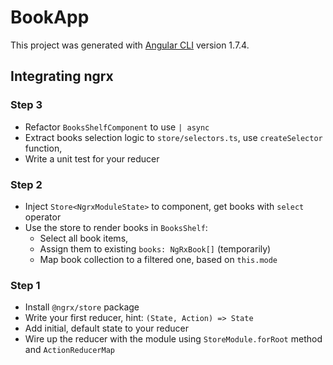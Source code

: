 # BookApp

This project was generated with [Angular CLI](https://github.com/angular/angular-cli) version 1.7.4.

## Integrating ngrx

### Step 3

* Refactor `BooksShelfComponent` to use `| async`
* Extract books selection logic to `store/selectors.ts`, use `createSelector` function,
* Write a unit test for your reducer

### Step 2

* Inject `Store<NgrxModuleState>` to component, get books with `select` operator
* Use the store to render books in `BooksShelf`:
  * Select all book items,
  * Assign them to existing `books: NgRxBook[]` (temporarily)
  * Map book collection to a filtered one, based on `this.mode`

### Step 1

* Install `@ngrx/store` package
* Write your first reducer, hint: `(State, Action) => State`
* Add initial, default state to your reducer 
* Wire up the reducer with the module using `StoreModule.forRoot` method and `ActionReducerMap`
